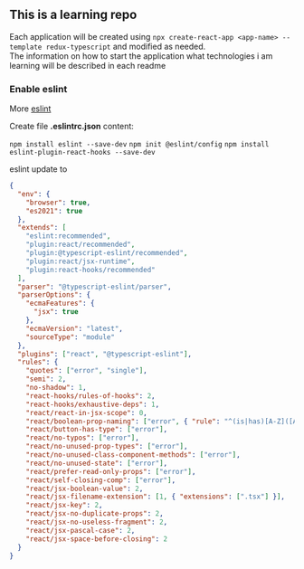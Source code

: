 ## This is a learning repo

Each application will be created using `npx create-react-app <app-name> --template redux-typescript` and modified as needed.
<br />
The information on how to start the application what technologies i am learning will be described in each readme

### Enable eslint

More [eslint](https://github.com/jsx-eslint/eslint-plugin-react)

Create file **.eslintrc.json** content:
<br />

`npm install eslint --save-dev`
`npm init @eslint/config`
`npm install eslint-plugin-react-hooks --save-dev`

eslint update to

```json
{
  "env": {
    "browser": true,
    "es2021": true
  },
  "extends": [
    "eslint:recommended",
    "plugin:react/recommended",
    "plugin:@typescript-eslint/recommended",
    "plugin:react/jsx-runtime",
    "plugin:react-hooks/recommended"
  ],
  "parser": "@typescript-eslint/parser",
  "parserOptions": {
    "ecmaFeatures": {
      "jsx": true
    },
    "ecmaVersion": "latest",
    "sourceType": "module"
  },
  "plugins": ["react", "@typescript-eslint"],
  "rules": {
    "quotes": ["error", "single"],
    "semi": 2,
    "no-shadow": 1,
    "react-hooks/rules-of-hooks": 2,
    "react-hooks/exhaustive-deps": 1,
    "react/react-in-jsx-scope": 0,
    "react/boolean-prop-naming": ["error", { "rule": "^(is|has)[A-Z]([A-Za-z0-9]?)+", "validateNested": true }],
    "react/button-has-type": ["error"],
    "react/no-typos": ["error"],
    "react/no-unused-prop-types": ["error"],
    "react/no-unused-class-component-methods": ["error"],
    "react/no-unused-state": ["error"],
    "react/prefer-read-only-props": ["error"],
    "react/self-closing-comp": ["error"],
    "react/jsx-boolean-value": 2,
    "react/jsx-filename-extension": [1, { "extensions": [".tsx"] }],
    "react/jsx-key": 2,
    "react/jsx-no-duplicate-props": 2,
    "react/jsx-no-useless-fragment": 2,
    "react/jsx-pascal-case": 2,
    "react/jsx-space-before-closing": 2
  }
}
```
